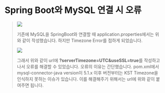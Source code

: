 # Spring Boot와 MySQL 연결 시 오류

> ![](https://postfiles.pstatic.net/MjAyMDEyMjJfMjI3/MDAxNjA4NjM3MjU4ODAx.W1av_ghi8vIVuept7vhp6ZOpLi61Hf4iKsvMuQY6nqog.hmzmWfXLNBtFtt4mviOQr1FAR_LohHyEGI10Q1N1l-Ag.PNG.rgusqls/image.png?type=w773)
>
> 기존에 MySQL을 SpringBoot와 연결할 때 application.properties에서는 위와 같이 작성했습니다.
> 하지만 Timezone Error를 접하게 되었습니다.
>
> ![](https://postfiles.pstatic.net/MjAyMDEyMjJfMjA1/MDAxNjA4NjM3MzcyOTIy.ADboe6a8JSRPyDOT3uyJJLMc8l0I1gBPNTQZoCXe2zkg.1siSZGOwdXnwYNyOTH5Ha1YOFHXeDzWq_hgS4fh1cEUg.PNG.rgusqls/image.png?type=w773)
>
> 그래서 위와 같이 url에 **?serverTimezone=UTC&useSSL=true**를 작성하고 나서 오류를 해결할 수 있었습니다. 오류의 이유는 간단했습니다.
> pom.xml에서 mysql-connector-java version이 5.1.x 이후 버전부터는 KST Timezone을 인식하지 못하는 이슈가 있습니다. 이를 해결해주기 위해서는 url에 위와 같이 붙여주면 됩니다.
>
> 
>
> 
>
> 
> 